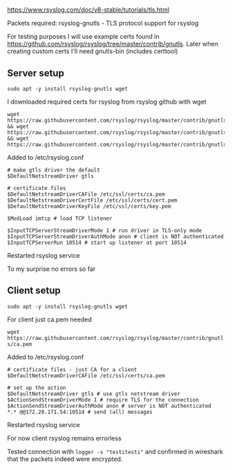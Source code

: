 # 

https://www.rsyslog.com/doc/v8-stable/tutorials/tls.html

Packets required: 
rsyslog-gnutls - TLS protocol support for rsyslog

For testing purposes I will use example certs found in https://github.com/rsyslog/rsyslog/tree/master/contrib/gnutls.
Later when creating custom certs I'll need gnutls-bin (includes certtool)

## Server setup

`sudo apt -y install rsyslog-gnutls wget`

I downloaded required certs for rsyslog from rsyslog github with wget

```
wget https://raw.githubusercontent.com/rsyslog/rsyslog/master/contrib/gnutls/key.pem 
&& wget https://raw.githubusercontent.com/rsyslog/rsyslog/master/contrib/gnutls/cert.pem 
&& wget https://raw.githubusercontent.com/rsyslog/rsyslog/master/contrib/gnutls/ca.pem
```

Added to /etc/rsyslog.conf
```
# make gtls driver the default
$DefaultNetstreamDriver gtls

# certificate files
$DefaultNetstreamDriverCAFile /etc/ssl/certs/ca.pem
$DefaultNetstreamDriverCertFile /etc/ssl/certs/cert.pem
$DefaultNetstreamDriverKeyFile /etc/ssl/certs/key.pem

$ModLoad imtcp # load TCP listener

$InputTCPServerStreamDriverMode 1 # run driver in TLS-only mode
$InputTCPServerStreamDriverAuthMode anon # client is NOT authenticated
$InputTCPServerRun 10514 # start up listener at port 10514
```

Restarted rsyslog service

To my surprise no errors so far

## Client setup

`sudo apt -y install rsyslog-gnutls wget`

For client just ca.pem needed

`wget https://raw.githubusercontent.com/rsyslog/rsyslog/master/contrib/gnutls/ca.pem`

Added to /etc/rsyslog.conf
```
# certificate files - just CA for a client
$DefaultNetstreamDriverCAFile /etc/ssl/certs/ca.pem

# set up the action
$DefaultNetstreamDriver gtls # use gtls netstream driver
$ActionSendStreamDriverMode 1 # require TLS for the connection
$ActionSendStreamDriverAuthMode anon # server is NOT authenticated
*.* @@172.28.171.54:10514 # send (all) messages
```
Restarted rsyslog service

For now client rsyslog remains errorless

Tested connection with `logger -s "testitesti"` and confirmed in wireshark that the packets indeed were encrypted.
